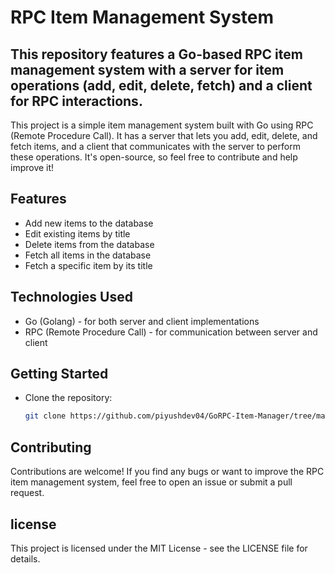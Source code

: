 # RPC Item Management System

## This repository features a Go-based RPC item management system with a server for item operations (add, edit, delete, fetch) and a client for RPC interactions.

This project is a simple item management system built with Go using RPC (Remote Procedure Call). It has a server that lets you add, edit, delete, and fetch items, and a client that communicates with the server to perform these operations. It's open-source, so feel free to contribute and help improve it!

## Features
* Add new items to the database
* Edit existing items by title
* Delete items from the database
* Fetch all items in the database
* Fetch a specific item by its title

## Technologies Used
* Go (Golang) - for both server and client implementations
* RPC (Remote Procedure Call) - for communication between server and client

## Getting Started
* Clone the repository:
   ```bash 
   git clone https://github.com/piyushdev04/GoRPC-Item-Manager/tree/main.git

## Contributing
Contributions are welcome! If you find any bugs or want to improve the RPC item management system, feel free to open an issue or submit a pull request.

## license
This project is licensed under the MIT License - see the LICENSE file for details.